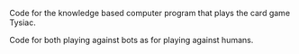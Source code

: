 Code for the knowledge based computer program that plays the card game Tysiac.

Code for both playing against bots as for playing against humans.
